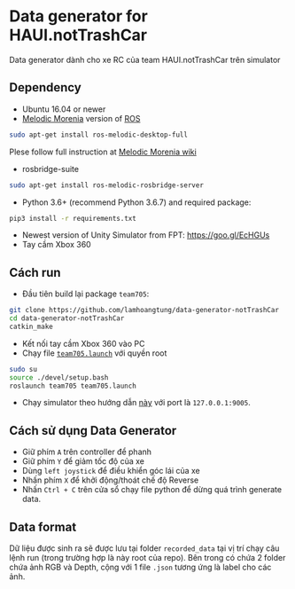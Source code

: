 # Data generator for HAUI.notTrashCar
Data generator dành cho xe RC của team HAUI.notTrashCar trên simulator

## Dependency

- Ubuntu 16.04 or newer
- [Melodic Morenia](http://wiki.ros.org/melodic) version of [ROS](https://ros.org)
```bash
sudo apt-get install ros-melodic-desktop-full
```
Plese follow full instruction at [Melodic Morenia wiki](http://wiki.ros.org/melodic)
- rosbridge-suite
```bash
sudo apt-get install ros-melodic-rosbridge-server
```
- Python 3.6+ (recommend Python 3.6.7) and required package:
```bash
pip3 install -r requirements.txt
```
- Newest version of Unity Simulator from FPT: https://goo.gl/EcHGUs
- Tay cầm Xbox 360

## Cách run

- Đầu tiên build lại package `team705`:
```bash
git clone https://github.com/lamhoangtung/data-generator-notTrashCar
cd data-generator-notTrashCar
catkin_make
```
- Kết nối tay cầm Xbox 360 vào PC
- Chạy file [`team705.launch`](/src/team705/launch/team705.launch) với quyền root
```bash
sudo su
source ./devel/setup.bash
roslaunch team705 team705.launch
```

- Chạy simulator theo hướng dẫn [này](https://drive.google.com/open?id=14vCOzUO6_-6fyv0eypql1owZz3NIRiRY) với port là `127.0.0.1:9005`. 

## Cách sử dụng Data Generator
- Giữ phím `A` trên controller để phanh
- Giữ phím `Y` để giảm tốc độ của xe
- Dùng `left joystick` để điều khiển góc lái của xe
- Nhấn phím `X` để khởi động/thoát chế độ Reverse
- Nhấn `Ctrl + C` trên cửa sổ chạy file python để dừng quá trình generate data.

## Data format
Dữ liệu được sinh ra sẽ được lưu tại folder `recorded_data` tại vị trí chạy câu lệnh run (trong trường hợp là này root của repo). Bên trong có chứa 2 folder chứa ảnh RGB và Depth, cộng với 1 file `.json` tương ứng là label cho các ảnh.